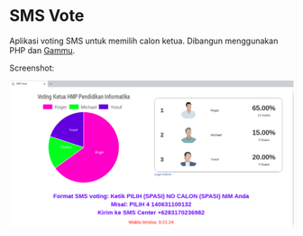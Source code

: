 # SMS Vote
Aplikasi voting SMS untuk memilih calon ketua.
Dibangun menggunakan PHP dan [Gammu](https://wammu.eu/gammu/).

Screenshot:

![alt text](https://raw.githubusercontent.com/yusufmalikul/smsvote/master/smsvote%20screenshot.png "SMS Vote Screenshot")
